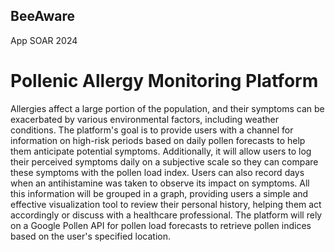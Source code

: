 ## BeeAware
App SOAR  2024
# Pollenic Allergy Monitoring Platform
Allergies affect a large portion of the population, and their symptoms can be exacerbated
by various environmental factors, including weather conditions.
The platform's goal is to provide users with a channel for information on high-risk periods
based on daily pollen forecasts to help them anticipate potential symptoms. Additionally,
it will allow users to log their perceived symptoms daily on a subjective scale so they can
compare these symptoms with the pollen load index. Users can also record days when
an antihistamine was taken to observe its impact on symptoms. All this information will
be grouped in a graph, providing users a simple and effective visualization tool to review
their personal history, helping them act accordingly or discuss with a healthcare
professional.
The platform will rely on a Google Pollen API for pollen load forecasts to retrieve pollen
indices based on the user's specified location.
